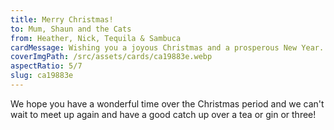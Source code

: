 ```yaml
---
title: Merry Christmas!
to: Mum, Shaun and the Cats
from: Heather, Nick, Tequila & Sambuca
cardMessage: Wishing you a joyous Christmas and a prosperous New Year.
coverImgPath: /src/assets/cards/ca19883e.webp
aspectRatio: 5/7
slug: ca19883e
---
```


We hope you have a wonderful time over the Christmas period and we can't wait to meet up again and have a good catch up over a tea or gin or three!
